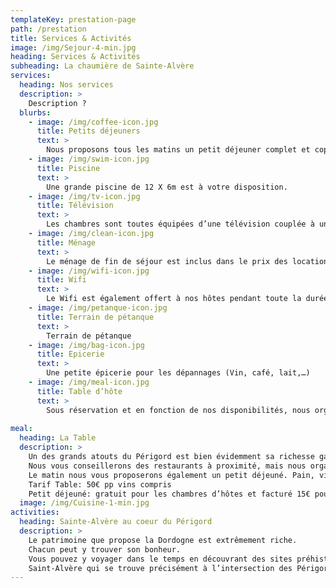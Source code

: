 ```yaml
---
templateKey: prestation-page
path: /prestation
title: Services & Activités
image: /img/Sejour-4-min.jpg
heading: Services & Activités
subheading: La chaumière de Sainte-Alvère
services:
  heading: Nos services
  description: >
    Description ?
  blurbs:
    - image: /img/coffee-icon.jpg
      title: Petits déjeuners
      text: >
        Nous proposons tous les matins un petit déjeuner complet et copieux.
    - image: /img/swim-icon.jpg
      title: Piscine
      text: >
        Une grande piscine de 12 X 6m est à votre disposition.
    - image: /img/tv-icon.jpg
      title: Télévision
      text: >
        Les chambres sont toutes équipées d’une télévision couplée à une box satellite
    - image: /img/clean-icon.jpg
      title: Ménage
      text: >
        Le ménage de fin de séjour est inclus dans le prix des locations.
    - image: /img/wifi-icon.jpg
      title: Wifi
      text: >
        Le Wifi est également offert à nos hôtes pendant toute la durée du séjour.
    - image: /img/petanque-icon.jpg
      title: Terrain de pétanque
      text: >
        Terrain de pétanque
    - image: /img/bag-icon.jpg
      title: Epicerie
      text: >
        Une petite épicerie pour les dépannages (Vin, café, lait,…)
    - image: /img/meal-icon.jpg
      title: Table d’hôte
      text: >
        Sous réservation et en fonction de nos disponibilités, nous organisons une table d’hôte.
        
meal:
  heading: La Table
  description: >
    Un des grands atouts du Périgord est bien évidemment sa richesse gastronomique.
    Nous vous conseillerons des restaurants à proximité, mais nous organisons aussi à l’occasion et sur demande des tables d’hôtes 4 services (entrée, plat, fromage et dessert) qui vous feront découvrir les joyaux de la Cuisine-1 périgourdine : foie gras, truffes (une grande spécialité de Sainte-Alvère), le canard sous toutes ses déclinaisons (magrets, aiguillettes, Parmentier et cuisse confites).
    Le matin nous vous proposerons également un petit déjeuné. Pain, viennoiseries, charcuterie, fromage, jus de fruits pressés, fruits et œufs préparés selon vos envies sont au menu.
    Tarif Table: 50€ pp vins compris
    Petit déjeuné: gratuit pour les chambres d’hôtes et facturé 15€ pour les locataires du gîte
  image: /img/Cuisine-1-min.jpg
activities:
  heading: Sainte-Alvère au coeur du Périgord
  description: >
    Le patrimoine que propose la Dordogne est extrêmement riche.
    Chacun peut y trouver son bonheur.
    Vous pouvez y voyager dans le temps en découvrant des sites préhistoriques mondialement reconnus et de très beaux témoignages du Moyen-âge.
    Saint-Alvère qui se trouve précisément à l’intersection des Périgord vert, pourpre et noir est un point de départ idéal pour les découvrir.
---
```

